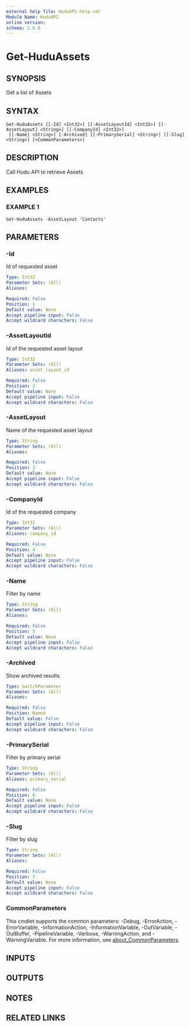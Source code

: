 ```yaml
---
external help file: HuduAPI-help.xml
Module Name: HuduAPI
online version:
schema: 2.0.0
---
```


# Get-HuduAssets

## SYNOPSIS
Get a list of Assets

## SYNTAX

```
Get-HuduAssets [[-Id] <Int32>] [[-AssetLayoutId] <Int32>] [[-AssetLayout] <String>] [[-CompanyId] <Int32>]
 [[-Name] <String>] [-Archived] [[-PrimarySerial] <String>] [[-Slug] <String>] [<CommonParameters>]
```

## DESCRIPTION
Call Hudu API to retrieve Assets

## EXAMPLES

### EXAMPLE 1
```
Get-HuduAssets -AssetLayout 'Contacts'
```

## PARAMETERS

### -Id
Id of requested asset

```yaml
Type: Int32
Parameter Sets: (All)
Aliases:

Required: False
Position: 1
Default value: None
Accept pipeline input: False
Accept wildcard characters: False
```

### -AssetLayoutId
Id of the requested asset layout

```yaml
Type: Int32
Parameter Sets: (All)
Aliases: asset_layout_id

Required: False
Position: 2
Default value: None
Accept pipeline input: False
Accept wildcard characters: False
```

### -AssetLayout
Name of the requested asset layout

```yaml
Type: String
Parameter Sets: (All)
Aliases:

Required: False
Position: 3
Default value: None
Accept pipeline input: False
Accept wildcard characters: False
```

### -CompanyId
Id of the requested company

```yaml
Type: Int32
Parameter Sets: (All)
Aliases: company_id

Required: False
Position: 4
Default value: None
Accept pipeline input: False
Accept wildcard characters: False
```

### -Name
Filter by name

```yaml
Type: String
Parameter Sets: (All)
Aliases:

Required: False
Position: 5
Default value: None
Accept pipeline input: False
Accept wildcard characters: False
```

### -Archived
Show archived results

```yaml
Type: SwitchParameter
Parameter Sets: (All)
Aliases:

Required: False
Position: Named
Default value: False
Accept pipeline input: False
Accept wildcard characters: False
```

### -PrimarySerial
Filter by primary serial

```yaml
Type: String
Parameter Sets: (All)
Aliases: primary_serial

Required: False
Position: 6
Default value: None
Accept pipeline input: False
Accept wildcard characters: False
```

### -Slug
Filter by slug

```yaml
Type: String
Parameter Sets: (All)
Aliases:

Required: False
Position: 7
Default value: None
Accept pipeline input: False
Accept wildcard characters: False
```

### CommonParameters
This cmdlet supports the common parameters: -Debug, -ErrorAction, -ErrorVariable, -InformationAction, -InformationVariable, -OutVariable, -OutBuffer, -PipelineVariable, -Verbose, -WarningAction, and -WarningVariable. For more information, see [about_CommonParameters](http://go.microsoft.com/fwlink/?LinkID=113216).

## INPUTS

## OUTPUTS

## NOTES

## RELATED LINKS
